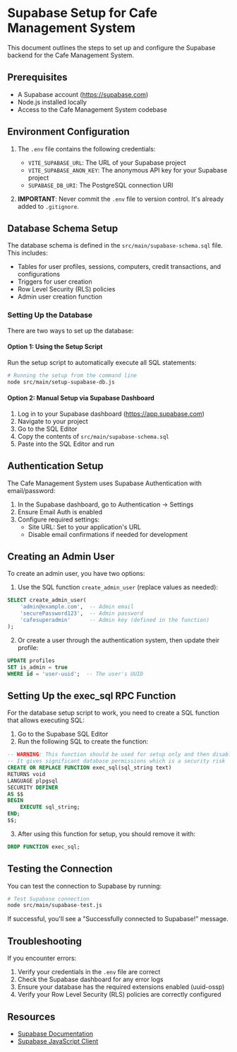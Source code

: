 # Supabase Setup for Cafe Management System

This document outlines the steps to set up and configure the Supabase backend for the Cafe Management System.

## Prerequisites

- A Supabase account (https://supabase.com)
- Node.js installed locally
- Access to the Cafe Management System codebase

## Environment Configuration

1. The `.env` file contains the following credentials:

   - `VITE_SUPABASE_URL`: The URL of your Supabase project
   - `VITE_SUPABASE_ANON_KEY`: The anonymous API key for your Supabase project
   - `SUPABASE_DB_URI`: The PostgreSQL connection URI

2. **IMPORTANT**: Never commit the `.env` file to version control. It's already added to `.gitignore`.

## Database Schema Setup

The database schema is defined in the `src/main/supabase-schema.sql` file. This includes:

- Tables for user profiles, sessions, computers, credit transactions, and configurations
- Triggers for user creation
- Row Level Security (RLS) policies
- Admin user creation function

### Setting Up the Database

There are two ways to set up the database:

#### Option 1: Using the Setup Script

Run the setup script to automatically execute all SQL statements:

```bash
# Running the setup from the command line
node src/main/setup-supabase-db.js
```

#### Option 2: Manual Setup via Supabase Dashboard

1. Log in to your Supabase dashboard (https://app.supabase.com)
2. Navigate to your project
3. Go to the SQL Editor
4. Copy the contents of `src/main/supabase-schema.sql`
5. Paste into the SQL Editor and run

## Authentication Setup

The Cafe Management System uses Supabase Authentication with email/password:

1. In the Supabase dashboard, go to Authentication → Settings
2. Ensure Email Auth is enabled
3. Configure required settings:
   - Site URL: Set to your application's URL
   - Disable email confirmations if needed for development

## Creating an Admin User

To create an admin user, you have two options:

1. Use the SQL function `create_admin_user` (replace values as needed):

```sql
SELECT create_admin_user(
    'admin@example.com',  -- Admin email
    'securePassword123',  -- Admin password
    'cafesuperadmin'      -- Admin key (defined in the function)
);
```

2. Or create a user through the authentication system, then update their profile:

```sql
UPDATE profiles
SET is_admin = true
WHERE id = 'user-uuid';  -- The user's UUID
```

## Setting Up the exec_sql RPC Function

For the database setup script to work, you need to create a SQL function that allows executing SQL:

1. Go to the Supabase SQL Editor
2. Run the following SQL to create the function:

```sql
-- WARNING: This function should be used for setup only and then disabled or removed
-- It gives significant database permissions which is a security risk
CREATE OR REPLACE FUNCTION exec_sql(sql_string text)
RETURNS void
LANGUAGE plpgsql
SECURITY DEFINER
AS $$
BEGIN
    EXECUTE sql_string;
END;
$$;
```

3. After using this function for setup, you should remove it with:

```sql
DROP FUNCTION exec_sql;
```

## Testing the Connection

You can test the connection to Supabase by running:

```bash
# Test Supabase connection
node src/main/supabase-test.js
```

If successful, you'll see a "Successfully connected to Supabase!" message.

## Troubleshooting

If you encounter errors:

1. Verify your credentials in the `.env` file are correct
2. Check the Supabase dashboard for any error logs
3. Ensure your database has the required extensions enabled (uuid-ossp)
4. Verify your Row Level Security (RLS) policies are correctly configured

## Resources

- [Supabase Documentation](https://supabase.com/docs)
- [Supabase JavaScript Client](https://supabase.com/docs/reference/javascript/)
